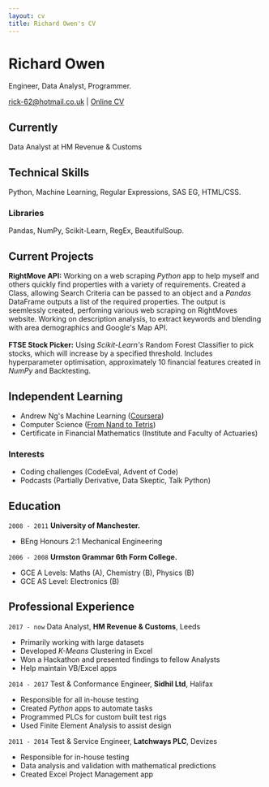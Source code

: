 ```yaml
---
layout: cv
title: Richard Owen's CV
---
```

# Richard Owen
Engineer, Data Analyst, Programmer.

<div id="webaddress">
<a href="mailto:rick-62@hotmail.co.uk">rick-62@hotmail.co.uk</a>
  | <a href="https://rick-62.github.io/markdown-cv/">Online CV</a>
</div>


## Currently

Data Analyst at HM Revenue & Customs

## Technical Skills

Python, Machine Learning, Regular Expressions, SAS EG, HTML/CSS.

### Libraries

Pandas, NumPy, Scikit-Learn, RegEx, BeautifulSoup.

## Current Projects

**RightMove API:** Working on a web scraping *Python* app to help myself and others quickly find properties with a variety of requirements. Created a Class, allowing Search Criteria can be passed to an object and a *Pandas* DataFrame outputs a list of the required properties. The output is seemlessly created, perfoming various web scraping on RightMoves website. Working on description analysis, to extract keywords and blending with area demographics and Google's Map API.
<br><br>
**FTSE Stock Picker:** 
Using *Scikit-Learn's* Random Forest Classifier to pick stocks, which will increase by a specified threshold. Includes hyperparameter optimisation, approximately 10 financial features created in *NumPy* and Backtesting. 

## Independent Learning

* Andrew Ng's Machine Learning ([Coursera](https://www.coursera.org/learn/machine-learning))
* Computer Science ([From Nand to Tetris](http://nand2tetris.org/))
* Certificate in Financial Mathematics (Institute and Faculty of Actuaries)

### Interests
* Coding challenges (CodeEval, Advent of Code)
* Podcasts (Partially Derivative, Data Skeptic, Talk Python)

## Education

`2008 - 2011`
__University of Manchester.__

- BEng Honours 2:1 Mechanical Engineering

`2006 - 2008`
__Urmston Grammar 6th Form College.__

- GCE A Levels: Maths (A), Chemistry (B), Physics (B)
- GCE AS Level: Electronics (B)

## Professional Experience

`2017 - now`
Data Analyst, __HM Revenue & Customs__, Leeds

* Primarily working with large datasets
* Developed *K-Means* Clustering in Excel
* Won a Hackathon and presented findings to fellow Analysts
* Help maintain VB/Excel apps

`2014 - 2017`
Test & Conformance Engineer, __Sidhil Ltd__, Halifax

* Responsible for all in-house testing
* Created *Python* apps to automate tasks
* Programmed PLCs for custom built test rigs
* Used Finite Element Analysis to assist design

`2011 - 2014`
Test & Service Engineer, __Latchways PLC__, Devizes

* Responsible for in-house testing
* Data analysis and validation with mathematical predictions
* Created Excel Project Management app

<!-- ### Footer

Last updated: Jan 2018 -->



